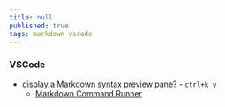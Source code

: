 ```yaml
---
title: null
published: true
tags: markdown vscode
---
```


### VSCode 

- [display a Markdown syntax preview pane?](https://stackoverflow.com/questions/34125174/can-vscode-display-a-markdown-syntax-preview-pane) - `ctrl+k v`
	- [Markdown Command Runner](https://marketplace.visualstudio.com/items?itemName=Sycl.markdown-command-runner)
